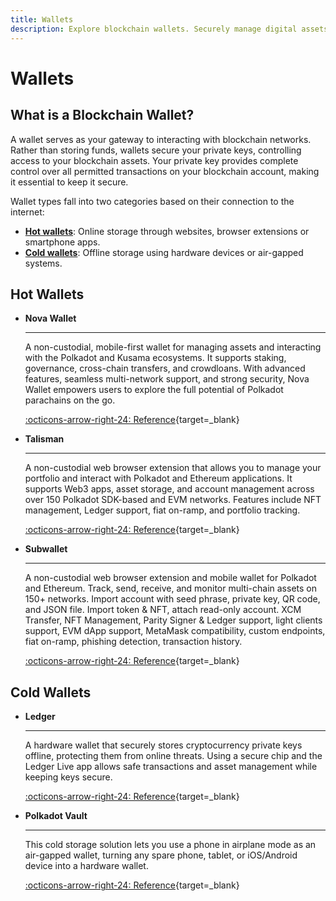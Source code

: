 ```yaml
---
title: Wallets
description: Explore blockchain wallets. Securely manage digital assets with hot wallets for online access or cold wallets for offline, enhanced security.
---
```


# Wallets

## What is a Blockchain Wallet?

A wallet serves as your gateway to interacting with blockchain networks. Rather than storing funds, wallets secure your private keys, controlling access to your blockchain assets. Your private key provides complete control over all permitted transactions on your blockchain account, making it essential to keep it secure.

Wallet types fall into two categories based on their connection to the internet:

- **[Hot wallets](#hot-wallets)**: Online storage through websites, browser extensions or smartphone apps.
- **[Cold wallets](#cold-wallets)**: Offline storage using hardware devices or air-gapped systems.

## Hot Wallets

<div class="grid cards" markdown>

-   __Nova Wallet__

    ---

    A non-custodial, mobile-first wallet for managing assets and interacting with the Polkadot and Kusama ecosystems. It supports staking, governance, cross-chain transfers, and crowdloans. With advanced features, seamless multi-network support, and strong security, Nova Wallet empowers users to explore the full potential of Polkadot parachains on the go.

    [:octicons-arrow-right-24: Reference](https://novawallet.io/){target=\_blank}

-   __Talisman__

    ---

    A non-custodial web browser extension that allows you to manage your portfolio and interact with Polkadot and Ethereum applications. It supports Web3 apps, asset storage, and account management across over 150 Polkadot SDK-based and EVM networks. Features include NFT management, Ledger support, fiat on-ramp, and portfolio tracking.

    [:octicons-arrow-right-24: Reference](https://talisman.xyz/){target=\_blank}

-  __Subwallet__

    ---

    A non-custodial web browser extension and mobile wallet for Polkadot and Ethereum. Track, send, receive, and monitor multi-chain assets on 150+ networks. Import account with seed phrase, private key, QR code, and JSON file. Import token & NFT, attach read-only account. XCM Transfer, NFT Management, Parity Signer & Ledger support, light clients support, EVM dApp support, MetaMask compatibility, custom endpoints, fiat on-ramp, phishing detection, transaction history.

    [:octicons-arrow-right-24: Reference](https://www.subwallet.app/){target=\_blank}

</div>

## Cold Wallets

<div class="grid cards" markdown>

-   __Ledger__

    ---

    A hardware wallet that securely stores cryptocurrency private keys offline, protecting them from online threats. Using a secure chip and the Ledger Live app allows safe transactions and asset management while keeping keys secure.

    [:octicons-arrow-right-24: Reference](https://www.ledger.com/){target=\_blank}

-   __Polkadot Vault__

    ---

    This cold storage solution lets you use a phone in airplane mode as an air-gapped wallet, turning any spare phone, tablet, or iOS/Android device into a hardware wallet.

    [:octicons-arrow-right-24: Reference](https://vault.novasama.io/){target=\_blank}

</div>

